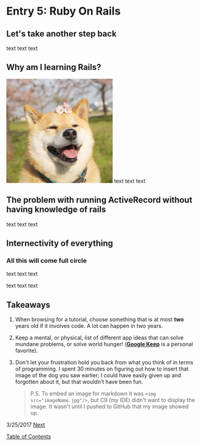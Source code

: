 # Entry 5: Ruby On Rails

## Let's take another step back

text text text


## Why am I learning Rails?

<img src="../images/doggo2.jpg"/>
text text text

## The problem with running ActiveRecord without having knowledge of rails

text text text

## Internectivity of everything

### All this will come full circle

text text text

text text text

## Takeaways

1. When browsing for a tutorial, choose something that is at most **two** years old if it involves code. A lot can happen in two years.

2. Keep a mental, or physical, list of different app ideas that can solve mundane problems, or solve world hunger! (**[Google Keep](https://www.google.com/keep/)** is a personal favorite).

3. Don't let your frustration hold you back from what you think of in terms of programming. I spent 30 minutes on figuring out how to insert that image of the dog you saw earlier; I could have easily given up and forgotten about it, but that wouldn't have been fun. 
    > P.S. To embed an image for markdown it was `<img src="imageName.jpg"/>`, but C9 (my IDE) didn't want to display the image. It wasn't until I pushed to GitHub that my image showed up.   

3/25/2017
[Next](entry06-whyrailswashelpful.md)

[Table of Contents](../README.md)
